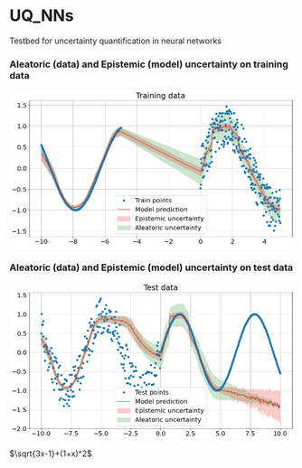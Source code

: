 # UQ_NNs
Testbed for uncertainty quantification in neural networks

### Aleatoric (data) and Epistemic (model) uncertainty on training data
![Uncertainty1](images/both_training.png)

### Aleatoric (data) and Epistemic (model) uncertainty on test data
![Uncertainty2](images/both_test.png)

$\sqrt{3x-1}+(1+x)^2$

